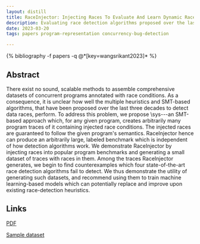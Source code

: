 ```yaml
---
layout: distill
title: RaceInjector: Injecting Races To Evaluate And Learn Dynamic Race Detection Algorithms
description: Evaluating race detection algorithms proposed over the last four decades
date: 2023-03-20
tags: papers program-representation concurrency-bug-detection

---
```

<div class="publications">
    {% bibliography -f papers -q @*[key=wangsrikant2023]* %}
</div>

## Abstract 
There exist no sound, scalable methods to assemble comprehensive datasets of concurrent programs annotated with race conditions.
As a consequence, it is unclear how well the multiple heuristics and SMT-based algorithms, that have been proposed over the last three decades to detect data races, perform.
To address this problem, we propose \sys---an SMT-based approach which, for any given program, creates arbitrarily many program traces of it containing injected race conditions.
The injected races are guaranteed to follow the given program's semantics. 
RaceInjector hence can produce an arbitrarily large, labeled benchmark which is independent of how detection algorithms work.
We demonstrate RaceInjector by injecting races into popular program benchmarks and generating a small dataset of traces with races in them.
Among the traces RaceInjector generates, we begin to find counterexamples which four state-of-the-art race detection algorithms fail to detect.
We thus demonstrate the utility of generating such datasets, and recommend using them to train machine learning-based models which can potentially replace and improve upon existing race-detection heuristics.

## Links
[PDF](/assets/papers/raceinjector_23.pdf)

[Sample dataset](https://github.com/ALFA-group/RaceInjector-counterexamples)
